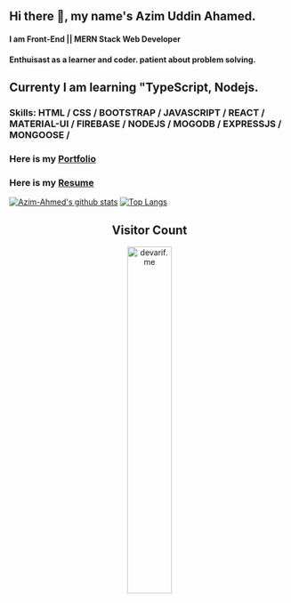 ## Hi there 👋, my name's Azim Uddin Ahamed.
#### I am Front-End || MERN Stack Web Developer


#### Enthuisast as a learner and coder. patient about problem solving.
## Currenty I am learning "TypeScript, Nodejs.

### Skills:  HTML / CSS / BOOTSTRAP / JAVASCRIPT / REACT / MATERIAL-UI / FIREBASE / NODEJS / MOGODB / EXPRESSJS / MONGOOSE / 

### Here is my [Portfolio](https://azimuahamed.netlify.app)
### Here is my [Resume](https://drive.google.com/file/d/1pBv7mx2m2dq5igLs8CQ81bpQYTku5ooc/view?usp=sharing)


[![Azim-Ahmed's github stats](https://github-readme-stats.vercel.app/api?username=Azim-Ahmed)](https://github.com/Azim-Ahmed/github-readme-stats)  [![Top Langs](https://github-readme-stats.vercel.app/api/top-langs/?username=Azim-Ahmed&layout=compact)](https://github.com/Azim-Ahmed/github-readme-stats)


<h2 align="center">Visitor Count</h2>
<p align="center">
  <img align="center" alt="devarif.me" width="40%" src="https://profile-counter.glitch.me/azim-ahmed/count.svg" />
</p>
